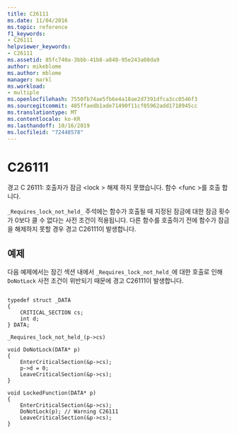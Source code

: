 ```yaml
---
title: C26111
ms.date: 11/04/2016
ms.topic: reference
f1_keywords:
- C26111
helpviewer_keywords:
- C26111
ms.assetid: 85fc740a-3bbb-41b8-a848-95e243a08da9
author: mikeblome
ms.author: mblome
manager: markl
ms.workload:
- multiple
ms.openlocfilehash: 7550fb74ae5fb6e4a18ae2d7391dfca3cc0546f3
ms.sourcegitcommit: 485ffaedb1ade71490f11cf05962add1718945cc
ms.translationtype: MT
ms.contentlocale: ko-KR
ms.lasthandoff: 10/16/2019
ms.locfileid: "72448578"
---
```

# <a name="c26111"></a>C26111
경고 C 26111: 호출자가 잠금 \<lock > 해제 하지 못했습니다. 함수 \<func >를 호출 합니다.

 `_Requires_lock_not_held_` 주석에는 함수가 호출될 때 지정된 잠금에 대한 잠금 횟수가 0보다 클 수 없다는 사전 조건이 적용됩니다. 다른 함수를 호출하기 전에 함수가 잠금을 해제하지 못할 경우 경고 C26111이 발생합니다.

## <a name="example"></a>예제
 다음 예제에서는 잠긴 섹션 내에서 `_Requires_lock_not_held_`에 대한 호출로 인해 `DoNotLock` 사전 조건이 위반되기 때문에 경고 C26111이 발생합니다.

```

typedef struct _DATA
{
    CRITICAL_SECTION cs;
    int d;
} DATA;

_Requires_lock_not_held_(p->cs)

void DoNotLock(DATA* p)
{
    EnterCriticalSection(&p->cs);
    p->d = 0;
    LeaveCriticalSection(&p->cs);
}

void LockedFunction(DATA* p)
{
    EnterCriticalSection(&p->cs);
    DoNotLock(p); // Warning C26111
    LeaveCriticalSection(&p->cs);
}
```
